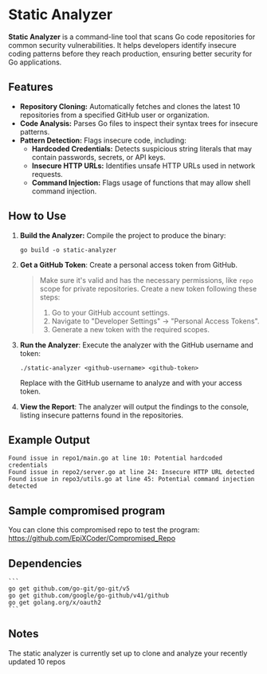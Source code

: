 
# Static Analyzer

**Static Analyzer** is a command-line tool that scans Go code repositories for common security vulnerabilities. It helps developers identify insecure coding patterns before they reach production, ensuring better security for Go applications.

## Features
- **Repository Cloning:** Automatically fetches and clones the latest 10 repositories from a specified GitHub user or organization.
- **Code Analysis:** Parses Go files to inspect their syntax trees for insecure patterns.
- **Pattern Detection:** Flags insecure code, including:
  - **Hardcoded Credentials:** Detects suspicious string literals that may contain passwords, secrets, or API keys.
  - **Insecure HTTP URLs:** Identifies unsafe HTTP URLs used in network requests.
  - **Command Injection:** Flags usage of functions that may allow shell command injection.

## How to Use
1. **Build the Analyzer:** Compile the project to produce the binary:
    ```
    go build -o static-analyzer
    ```
2. **Get a GitHub Token**: Create a personal access token from GitHub.
    >Make sure it's valid and has the necessary permissions, like `repo` scope for private repositories.
    > Create a new token following these steps:
    > 1. Go to your GitHub account settings.
    > 2. Navigate to "Developer Settings" → "Personal Access Tokens".
    > 3. Generate a new token with the required scopes.

3. **Run the Analyzer**: Execute the analyzer with the GitHub username and token:
    ```
    ./static-analyzer <github-username> <github-token>
    ```
    Replace <github-username> with the GitHub username to analyze and <github-token> with your access token.

4. **View the Report**: The analyzer will output the findings to the console, listing insecure patterns found in the repositories.

## Example Output
```
Found issue in repo1/main.go at line 10: Potential hardcoded credentials
Found issue in repo2/server.go at line 24: Insecure HTTP URL detected
Found issue in repo3/utils.go at line 45: Potential command injection detected
```

## Sample compromised program
You can clone this compromised repo to test the program: https://github.com/EpiXCoder/Compromised_Repo

## Dependencies
    ```
    go get github.com/go-git/go-git/v5
    go get github.com/google/go-github/v41/github
    go get golang.org/x/oauth2
    ```

## Notes
The static analyzer is currently set up to clone and analyze your recently updated 10 repos
